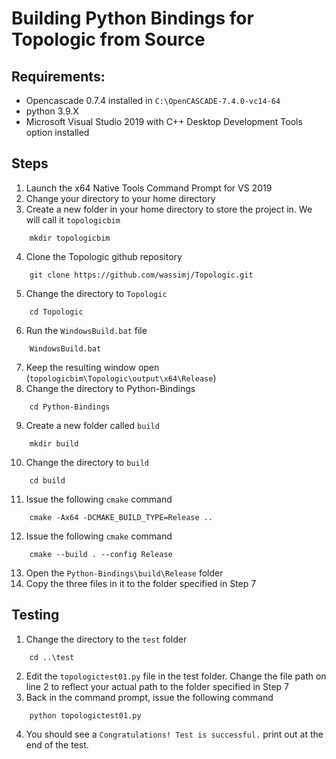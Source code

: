 # Building Python Bindings for Topologic from Source

## Requirements:
* Opencascade 0.7.4 installed in `C:\OpenCASCADE-7.4.0-vc14-64`
* python 3.9.X
* Microsoft Visual Studio 2019 with C++ Desktop Development Tools option installed

## Steps
1. Launch the x64 Native Tools Command Prompt for VS 2019
2. Change your directory to your home directory
3. Create a new folder in your home directory to store the project in. We will call it `topologicbim`
```
	mkdir topologicbim
```
4. Clone the Topologic github repository
```
	git clone https://github.com/wassimj/Topologic.git
```
5. Change the directory to `Topologic`
```
	cd Topologic
```
6. Run the `WindowsBuild.bat` file
```
	WindowsBuild.bat
```
7. Keep the resulting window open (`topologicbim\Topologic\output\x64\Release`)
8. Change the directory to Python-Bindings
```
	cd Python-Bindings
```
9. Create a new folder called `build`
```
	mkdir build
```
10. Change the directory to `build`
```
	cd build
```
11. Issue the following `cmake` command
```
	cmake -Ax64 -DCMAKE_BUILD_TYPE=Release ..
```
12. Issue the following `cmake` command
```
	cmake --build . --config Release
```
13. Open the `Python-Bindings\build\Release` folder
14. Copy the three files in it to the folder specified in Step 7

## Testing
1. Change the directory to the `test` folder
```
	cd ..\test
```
2. Edit the `topologictest01.py` file in the test folder. Change the file path on line 2 to reflect your actual path to the folder specified in Step 7
3. Back in the command prompt, issue the following command
```
	python topologictest01.py
```
4. You should see a `Congratulations! Test is successful.` print out at the end of the test.
	
